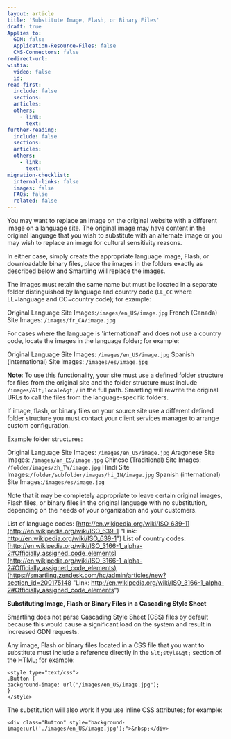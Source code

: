 ```yaml
---
layout: article
title: 'Substitute Image, Flash, or Binary Files'
draft: true
Applies to:
  GDN: false
  Application-Resource-Files: false
  CMS-Connectors: false
redirect-url:
wistia:
  video: false
  id:
read-first:
  include: false
  sections:
  articles:
  others:
    - link:
      text:
further-reading:
  include: false
  sections:
  articles:
  others:
    - link:
      text:
migration-checklist:
  internal-links: false
  images: false
  FAQs: false
  related: false
---
```



You may want to replace an image on the original website with a different image on a language site. The original image may have content in the original language that you wish to substitute with an alternate image or you may wish to replace an image for cultural sensitivity reasons.

In either case, simply create the appropriate language image, Flash, or downloadable binary files, place the images in the folders exactly as described below and Smartling will replace the images.

The images must retain the same name but must be located in a separate folder distinguished by language and country code (`LL_CC` where LL=language and CC=country code); for example:

Original Language Site Images:`/images/en_US/image.jpg`
French (Canada) Site Images: `/images/fr_CA/image.jpg`

For cases where the language is 'international' and does not use a country code, locate the images in the language folder; for example:

Original Language Site Images: `/images/en_US/image.jpg`
Spanish (international) Site Images: `/images/es/image.jpg`

**Note**: To use this functionality, your site must use a defined folder structure for files from the original site and the folder structure must include `/images/&lt;locale&gt;/` in the full path. Smartling will rewrite the original URLs to call the files from the language-specific folders.

If image, flash, or binary files on your source site use a different defined folder structure you must contact your client services manager to arrange custom configuration.

Example folder structures:

Original Language Site Images: `/images/en_US/image.jpg`
Aragonese Site Images: `/images/an_ES/image.jpg`
Chinese (Traditional) Site Images: `/folder/images/zh_TW/image.jpg`
Hindi Site Images:`/folder/subfolder/images/hi_IN/image.jpg`
Spanish (international) Site Images:`/images/es/image.jpg`

Note that it may be completely appropriate to leave certain original images, Flash files, or binary files in the original language with no substitution, depending on the needs of your organization and your customers.

List of language codes: [http://en.wikipedia.org/wiki/ISO_639-1](http://en.wikipedia.org/wiki/ISO_639-1 "Link: http://en.wikipedia.org/wiki/ISO_639-1")
List of country codes: [http://en.wikipedia.org/wiki/ISO_3166-1_alpha-2#Officially_assigned_code_elements](http://en.wikipedia.org/wiki/ISO_3166-1_alpha-2#Officially_assigned_code_elements) (https://smartling.zendesk.com/hc/admin/articles/new?section_id=200175148 "Link: http://en.wikipedia.org/wiki/ISO_3166-1_alpha-2#Officially_assigned_code_elements")

**Substituting Image, Flash or Binary Files in a Cascading Style Sheet**

Smartling does not parse Cascading Style Sheet (CSS) files by default because this would cause a significant load on the system and result in increased GDN requests.

Any image, Flash or binary files located in a CSS file that you want to substitute must include a reference directly in the `&lt;style&gt;` section of the HTML; for example:

~~~
<style type="text/css">
.Button {
background-image: url("/images/en_US/image.jpg");
}
</style>
~~~

The substitution will also work if you use inline CSS attributes; for example:

~~~
<div class="Button" style="background-image:url('./images/en_US/image.jpg');">&nbsp;</div>
~~~